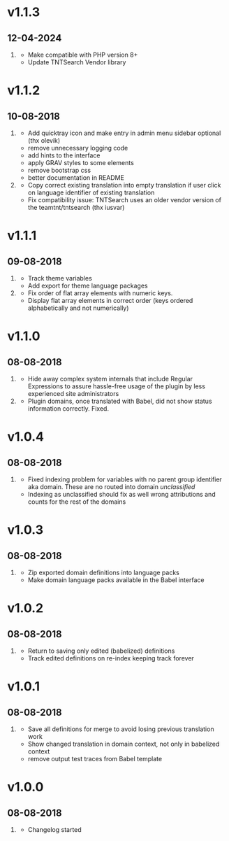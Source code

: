 # v1.1.3
## 12-04-2024

1. [](#bugfix)
    * Make compatible with PHP version 8+
    * Update TNTSearch Vendor library

# v1.1.2
## 10-08-2018

1. [](#improved)
    * Add quicktray icon and make entry in admin menu sidebar optional (thx olevik)
    * remove unnecessary logging code
    * add hints to the interface
    * apply GRAV styles to some elements
    * remove bootstrap css
    * better documentation in README
1. [](#bugfix)
    * Copy correct existing translation into empty translation if user click on language identifier of existing translation
    * Fix compatibility issue: TNTSearch uses an older vendor version of the teamtnt/tntsearch (thx iusvar)


# v1.1.1
## 09-08-2018

1. [](#new)
    * Track theme variables
    * Add export for theme language packages
1. [](#bugfix)
    * Fix order of flat array elements with numeric keys.
    * Display flat array elements in correct order (keys ordered alphabetically and not numerically)

# v1.1.0
## 08-08-2018

1. [](#new)
    * Hide away complex system internals that include Regular Expressions to assure hassle-free usage of the plugin by less experienced site administrators
1. [](#bugfix)
    * Plugin domains, once translated with Babel, did not show status information correctly. Fixed.

# v1.0.4
## 08-08-2018

1. [](#bugfix)
    * Fixed indexing problem for variables with no parent group identifier aka domain. These are no routed into domain *unclassified*
    * Indexing as unclassified should fix as well wrong attributions and counts for the rest of the domains

# v1.0.3
## 08-08-2018

1. [](#new)
    * Zip exported domain definitions into language packs
    * Make domain language packs available in the Babel interface

# v1.0.2
## 08-08-2018

1. [](#improved)
    * Return to saving only edited (babelized) definitions
    * Track edited definitions on re-index keeping track forever

# v1.0.1
## 08-08-2018

1. [](#bugfix)
    * Save all definitions for merge to avoid losing previous translation work
    * Show changed translation in domain context, not only in babelized context
    * remove output test traces from Babel template

# v1.0.0
## 08-08-2018

1. [](#new)
    * Changelog started

